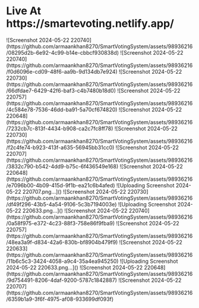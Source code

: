 <h1> Live At https://smartevoting.netlify.app/</h1>
![Screenshot 2024-05-22 220740](https://github.com/armaankhan8270/SmartVotingSystem/assets/98936216/08295d2b-6e92-4c99-b14e-cbbcf930838d)
![Screenshot 2024-05-22 220740](https://github.com/armaankhan8270/SmartVotingSystem/assets/98936216/f0d6096e-cd09-48f6-aa9b-9d134db7e924)
![Screenshot 2024-05-22 220730](https://github.com/armaankhan8270/SmartVotingSystem/assets/98936216/66dfdae7-6429-42f6-baf3-c4b7480b18d0)
![Screenshot 2024-05-22 220757](https://github.com/armaankhan8270/SmartVotingSystem/assets/98936216/4c584e78-7536-46dd-ba91-5a70cf674820)
![Screenshot 2024-05-22 220648](https://github.com/armaankhan8270/SmartVotingSystem/assets/98936216/7232cb7c-813f-4434-b908-ca2c7fc8ff78)
![Screenshot 2024-05-22 220730](https://github.com/armaankhan8270/SmartVotingSystem/assets/98936216/f2c4fe74-b923-413f-a635-56945bb31cc0)
![Screenshot 2024-05-22 220707](https://github.com/armaankhan8270/SmartVotingSystem/assets/98936216/3832c790-b542-4dd9-b75c-6f436549e168)
![Screenshot 2024-05-22 220648](https://github.com/armaankhan8270/SmartVotingSystem/assets/98936216/e7096b00-4b09-415d-9f1b-ea21c6b4afed)
![Uploading Screenshot 2024-05-22 220707.png…]()
![Screenshot 2024-05-22 220730](https://github.com/armaankhan8270/SmartVotingSystem/assets/98936216/df49f296-43b5-4a54-9106-5c3b7194003e)
![Uploading Screenshot 2024-05-22 220633.png…]()
![Screenshot 2024-05-22 220740](https://github.com/armaankhan8270/SmartVotingSystem/assets/98936216/0a58f975-e372-4c23-88f3-758e86f9fba9)
![Screenshot 2024-05-22 220757](https://github.com/armaankhan8270/SmartVotingSystem/assets/98936216/48ea3a9f-d834-42a6-830b-bf8904b479f9)
![Screenshot 2024-05-22 220633](https://github.com/armaankhan8270/SmartVotingSystem/assets/98936216/11b6c5c3-3424-4058-a9c4-35a4ea945250)
![Uploading Screenshot 2024-05-22 220633.png…]()
![Screenshot 2024-05-22 220648](https://github.com/armaankhan8270/SmartVotingSystem/assets/98936216/9d754491-8206-4daf-9200-5787c1842887)
![Screenshot 2024-05-22 220707](https://github.com/armaankhan8270/SmartVotingSystem/assets/98936216/6359b1a9-3f6f-4975-af08-933699df093f)
